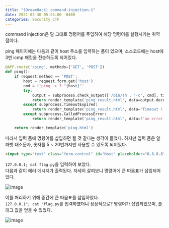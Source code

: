 ```yaml
---
title: "(DreamHack) command-injection-1"
date: 2021-03-30 05:24:00 -0400
categories: Security CTF
---
```


command injection은 말 그대로 명령어를 주입하여 해당 명령어를 실행시키는 취약점이다.

ping 페이지에는 다음과 같이 host 주소를 입력하는 폼이 있으며, 소스코드에는 host에 3번 icmp 패킷을 전송하도록 되어있다.

```Python
@APP.route('/ping', methods=['GET', 'POST'])
def ping():
    if request.method == 'POST':
        host = request.form.get('host')
        cmd = f'ping -c 3 "{host}"'
        try:
            output = subprocess.check_output(['/bin/sh', '-c', cmd], timeout=5)
            return render_template('ping_result.html', data=output.decode('utf-8'))
        except subprocess.TimeoutExpired:
            return render_template('ping_result.html', data='Timeout !')
        except subprocess.CalledProcessError:
            return render_template('ping_result.html', data=f'an error occurred while executing the command. -> {cmd}')

    return render_template('ping.html')
```

따라서 입력 폼에 명령어를 삽입하면 될 것 같다는 생각이 들었다. 하지만 입력 폼은 알파벳 대소문자, 숫자를 5 ~ 20번까지만 사용할 수 있도록 되어있다.

```html
<input type="text" class="form-control" id="Host" placeholder="8.8.8.8" name="host" pattern="[A-Za-z0-9.]{5,20}" required>
```

`127.0.0.1; cat flag.py`을 입력하여 보았다.\
다음과 같이 에러 메시지가 출력된다. 자세히 살펴보니 명령어에 큰 따옴표가 삽입되어 있다. 

![image](https://user-images.githubusercontent.com/24788751/112983371-93766b00-9198-11eb-8617-18bfa7932aed.png)

이를 처리하기 위해 중간에 큰 따옴표를 삽입하였다.\
`127.0.0.1"; cat "flag.py`를 입력하였더니 정상적으로? 명령어가 삽입되었으며, 플래그 값을 얻을 수 있었다.


![image](https://user-images.githubusercontent.com/24788751/112982615-a3417f80-9197-11eb-9e4e-146df2ac6bb1.png)
